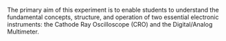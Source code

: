 

The primary aim of this experiment is to enable students to understand the fundamental concepts, structure, and operation of two essential electronic instruments: the Cathode Ray Oscilloscope (CRO) and the Digital/Analog Multimeter.


